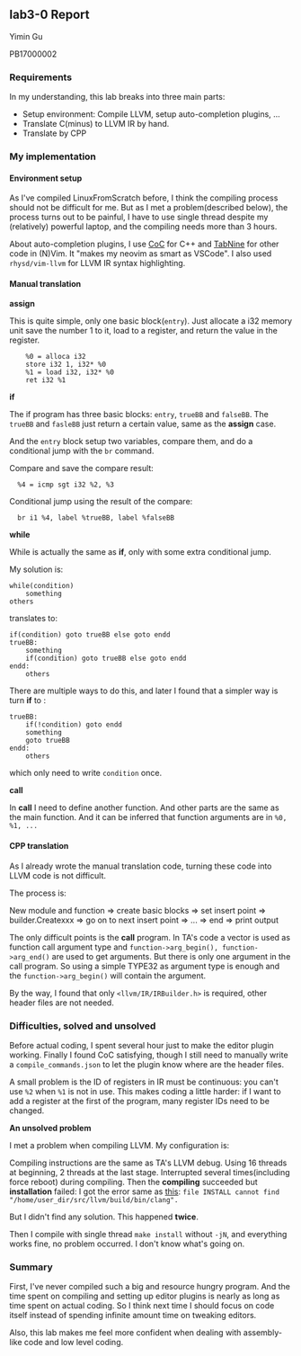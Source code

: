 ## lab3-0 Report

Yimin Gu

PB17000002

### Requirements

In my understanding, this lab breaks into three main parts: 

- Setup environment: Compile LLVM, setup auto-completion plugins, ...
- Translate C(minus) to LLVM IR by hand. 
- Translate by CPP

### My implementation

#### Environment setup

As I've compiled LinuxFromScratch before, I think the compiling process should not be difficult for me. But as I met a problem(described below), the process turns out to be painful, I have to use single thread despite my (relatively) powerful laptop, and the compiling needs more than 3 hours. 

About auto-completion plugins, I use [CoC](https://github.com/neoclide/coc.nvim) for C++ and [TabNine](https://github.com/zxqfl/TabNine) for other code in (N)Vim. It "makes my neovim as smart as VSCode". I also used `rhysd/vim-llvm` for LLVM IR syntax highlighting. 

#### Manual translation

**assign**

This is quite simple, only one basic block(`entry`). Just allocate a i32 memory unit save the number 1 to it, load to a register, and return the value in the register. 

```
	%0 = alloca i32
	store i32 1, i32* %0
	%1 = load i32, i32* %0
	ret i32 %1
```

**if**

The if program has three basic blocks: `entry`, `trueBB` and `falseBB`. The `trueBB` and `fasleBB` just return a certain value, same as the **assign** case. 

And the `entry` block setup two variables, compare them, and do a conditional jump with the `br` command. 

Compare and save the compare result: 

```
  %4 = icmp sgt i32 %2, %3
```

Conditional jump using the result of the compare:

```
  br i1 %4, label %trueBB, label %falseBB
```

**while**

While is actually the same as **if**, only with some extra conditional jump. 

My solution is: 

```
while(condition)
	something
others
```

translates to: 

```
if(condition) goto trueBB else goto endd
trueBB:
	something
	if(condition) goto trueBB else goto endd
endd:
	others
```

There are multiple ways to do this, and later I found that a simpler way is turn **if** to :

```
trueBB:
	if(!condition) goto endd
	something
	goto trueBB
endd:
	others
```

which only need to write `condition` once. 

**call**

In **call** I need to define another function. And other parts are the same as the main function. And it can be inferred that function arguments are in `%0, %1, ...`

#### CPP translation

As I already wrote the manual translation code, turning these code into LLVM code is not difficult. 

The process is: 

New module and function => create basic blocks => set insert point => builder.Createxxx => go on to next insert point => ... => end => print output

The only difficult points is the **call** program. In TA's code a vector is used as function call argument type and `function->arg_begin(), function->arg_end()` are used to get arguments. But there is only one argument in the call program. So using a simple TYPE32 as argument type is enough and the `function->arg_begin()` will contain the argument. 

By the way, I found that only `<llvm/IR/IRBuilder.h>` is required, other header files are not needed. 

### Difficulties, solved and unsolved

Before actual coding, I spent several hour just to make the editor plugin working. Finally I found CoC satisfying, though I still need to manually write a `compile_commands.json` to let the plugin know where are the header files. 

A small problem is the ID of registers in IR must be continuous: you can't use `%2` when `%1` is not in use. This makes coding a little harder: if I want to add a register at the first of the program, many register IDs need to be changed. 

**An unsolved problem**

I met a problem when compiling LLVM. My configuration is: 

Compiling instructions are the same as TA's LLVM debug. Using 16 threads at beginning, 2 threads at the last stage. Interrupted several times(including force reboot) during compiling. Then the **compiling** succeeded but **installation** failed: I got the error same as [this](https://stackoverflow.com/questions/39887926/llvm-clang-installation-fails):   `file INSTALL cannot find "/home/user_dir/src/llvm/build/bin/clang".`

But I didn't find any solution. This happened **twice**. 

Then I compile with single thread `make install` without `-jN`, and everything works fine, no problem occurred. I don't know what's going on. 

### Summary

First, I've never compiled such a big and resource hungry program. And the time spent on compiling and setting up editor plugins is nearly as long as time spent on actual coding. So I think next time I should focus on code itself instead of spending infinite amount time on tweaking editors. 

Also, this lab makes me feel more confident when dealing with assembly-like code and low level coding. 